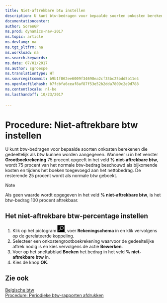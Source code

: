 ```yaml
---
title: Niet-aftrekbare btw instellen
description: U kunt btw-bedragen voor bepaalde soorten onkosten berekenen die gedeeltelijk als btw kunnen worden aangegeven.
documentationcenter: 
author: SorenGP
ms.prod: dynamics-nav-2017
ms.topic: article
ms.devlang: na
ms.tgt_pltfrm: na
ms.workload: na
ms.search.keywords: 
ms.date: 07/01/2017
ms.author: sgroespe
ms.translationtype: HT
ms.sourcegitcommit: b9b1f062ee6009f34698ea2cf33bc25bdd5b11e4
ms.openlocfilehash: b7fcbfa6ceaf8af87f53e52b2dda7809c2e9d788
ms.contentlocale: nl-be
ms.lasthandoff: 10/23/2017

---
```

# <a name="how-to-set-up-non-deductible-vat"></a>Procedure: Niet-aftrekbare btw instellen
U kunt btw-bedragen voor bepaalde soorten onkosten berekenen die gedeeltelijk als btw kunnen worden aangegeven. Wanneer u in het venster **Grootboekrekening** 75 procent opgeeft in het veld **% niet-aftrekbare btw**, wordt 75 procent van het normale btw-bedrag beschouwd als bijkomende kosten en tijdens het boeken toegevoegd aan het nettobedrag. De resterende 25 procent wordt als normale btw geboekt.  

> [!NOTE]  
>  Als geen waarde wordt opgegeven in het veld **% niet-aftrekbare btw**, is het btw-bedrag 100 procent aftrekbaar.  

## <a name="to-set-up-the-non-deductible-vat-percentage"></a>Het niet-aftrekbare btw-percentage instellen  

1.  Klik op het pictogram ![Zoeken naar pagina of rapport](../../media/ui-search/search_small.png "pictogram Zoeken naar pagina of rapport"), voer **Rekeningschema** in en klik vervolgens op de gerelateerde koppeling.  
2.  Selecteer een onkostengrootboekrekening waarvoor de gedeeltelijke aftrek nodig is en kies vervolgens de actie **Bewerken**.  
3.  Voer op het sneltabblad **Boeken** het bedrag in het veld **% niet-aftrekbare btw** in.  
4.  Kies de knop **OK**.  

## <a name="see-also"></a>Zie ook  
 [Belgische btw](belgian-vat.md)   
 [Procedure: Periodieke btw-rapporten afdrukken](how-to-print-periodic-vat-reports.md)


